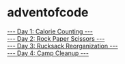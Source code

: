 # adventofcode

[--- Day 1: Calorie Counting ---](./day1/day1.py)   
[--- Day 2: Rock Paper Scissors ---](./day2/day2.py)   
[--- Day 3: Rucksack Reorganization ---](./day3/day3.py)   
[--- Day 4: Camp Cleanup ---](./day4/day4.py)   
